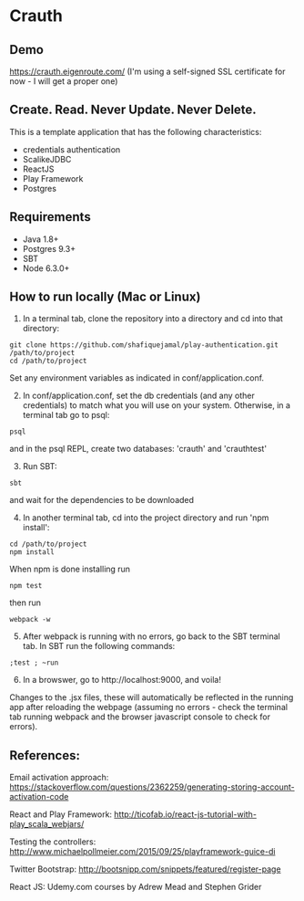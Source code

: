 # Crauth

## Demo

https://crauth.eigenroute.com/
(I'm using a self-signed SSL certificate for now - I will get a proper one)

## Create. Read. Never Update. Never Delete.

This is a template application that has the following characteristics:
- credentials authentication
- ScalikeJDBC
- ReactJS
- Play Framework
- Postgres

## Requirements

- Java 1.8+
- Postgres 9.3+
- SBT
- Node 6.3.0+

## How to run locally (Mac or Linux)


1. In a terminal tab, clone the repository into a directory and cd into that directory:
```
git clone https://github.com/shafiquejamal/play-authentication.git /path/to/project
cd /path/to/project
```
Set any environment variables as indicated in conf/application.conf.

2. In conf/application.conf, set the db credentials (and any other credentials) to match what you will use on your system. Otherwise, in a terminal tab go to psql:
```
psql
```
and in the psql REPL, create two databases: 'crauth' and 'crauthtest'

3. Run SBT:
```
sbt
```
and wait for the dependencies to be downloaded

4. In another terminal tab, cd into the project directory and run 'npm install':
```
cd /path/to/project
npm install
```
When npm is done installing run
```
npm test
```
then run
```
webpack -w
```
5. After webpack is running with no errors, go back to the SBT terminal tab. In SBT run the following commands:
```
;test ; ~run
```
6. In a browswer, go to http://localhost:9000, and voila!

Changes to the .jsx files, these will automatically be reflected in the running app after reloading the webpage (assuming no errors - check the terminal tab running webpack and the browser javascript console to check for errors).

## References:

Email activation approach:
https://stackoverflow.com/questions/2362259/generating-storing-account-activation-code

React and Play Framework:
http://ticofab.io/react-js-tutorial-with-play_scala_webjars/

Testing the controllers:
http://www.michaelpollmeier.com/2015/09/25/playframework-guice-di

Twitter Bootstrap:
http://bootsnipp.com/snippets/featured/register-page

React JS:
Udemy.com courses by Adrew Mead and Stephen Grider
